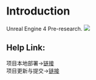 # Introduction
Unreal Engine 4 Pre-research.
![](http://yqlizeao.55555.io/UnrealEngine4RPGDemo/doc/Unreal研究计划.png)


## Help Link:

项目本地部署->[链接](http://note.youdao.com/noteshare?id=49cb80bff2cc1294ab2903c5377b8c67)<br>
项目更新与提交->[链接](http://note.youdao.com/noteshare?id=1d7b7ec5dfb5424ba949d8550cd6d6e4)

